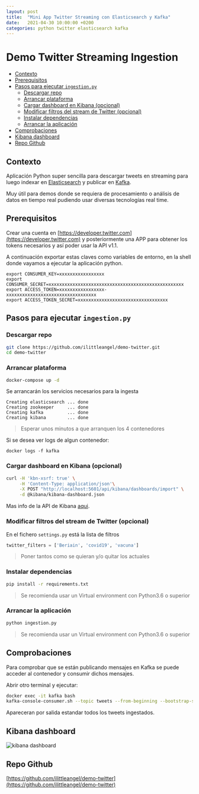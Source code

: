 ```yaml
---
layout: post
title:  "Mini App Twitter Streaming con Elasticsearch y Kafka"
date:   2021-04-30 10:00:00 +0200
categories: python twitter elasticsearch kafka
---
```



# Demo Twitter Streaming Ingestion

* [Contexto](#contexto)
* [Prerequisitos](#prerequisitos)
* [Pasos para ejecutar `ingestion.py`](#pasos-para-ejecutar-ingestionpy)
	- [Descargar repo](#descargar-repo)
	- [Arrancar plataforma](#arrancar-plataforma)
	- [Cargar dashboard en Kibana (opcional)](#cargar-dashboard-en-kibana-opcional)
	- [Modificar filtros del stream de Twitter (opcional)](#modificar-filtros-del-stream-de-twitter-opcional)
	- [Instalar dependencias](#instalar-dependencias)
	- [Arrancar la aplicación](#arrancar-la-aplicación)
* [Comprobaciones](#comprobaciones)
* [Kibana dashboard](#kibana-dashboard)
* [Repo Github](#repo-github)



## Contexto

Aplicación Python super sencilla para descargar tweets en streaming para luego indexar en [Elasticsearch](https://www.elastic.co/guide/en/elastic-stack-get-started/current/index.html) y publicar en [Kafka](https://kafka.apache.org/intro).

Muy útil para demos donde se requiera de procesamiento o análisis de datos en tiempo real pudiendo usar diversas tecnologías real time.

## Prerequisitos

Crear una cuenta en [https://developer.twitter.com](https://developer.twitter.com) y posteriormente una APP para obtener los tokens necesarios y así poder usar la API v1.1.

A continuación exportar estas claves como variables de entorno, en la shell donde vayamos a ejecutar la aplicación python.

```
export CONSUMER_KEY=xxxxxxxxxxxxxxxxx
export CONSUMER_SECRET=xxxxxxxxxxxxxxxxxxxxxxxxxxxxxxxxxxxxxxxxxxxxxxxxxxx
export ACCESS_TOKEN=xxxxxxxxxxxxxxxxx-xxxxxxxxxxxxxxxxxxxxxxxxxxxxxxxxxx
export ACCESS_TOKEN_SECRET=xxxxxxxxxxxxxxxxxxxxxxxxxxxxxxxxxx
```


## Pasos para ejecutar `ingestion.py`

### Descargar repo

```sh
git clone https://github.com/ilittleangel/demo-twitter.git
cd demo-twitter
```

### Arrancar plataforma

```sh
docker-compose up -d
```

Se arrancarán los servicios necesarios para la ingesta

```
Creating elasticsearch ... done
Creating zookeeper     ... done
Creating kafka         ... done
Creating kibana        ... done
```

> Esperar unos minutos a que arranquen los 4 contenedores

Si se desea ver logs de algun contenedor:

```
docker logs -f kafka
```


### Cargar dashboard en Kibana (opcional)

```sh
curl -H 'kbn-xsrf: true' \
     -H 'Content-Type: application/json'\
     -X POST "http://localhost:5601/api/kibana/dashboards/import" \
     -d @kibana/kibana-dashboard.json
```

Mas info de la API de Kibana [aqui](https://www.elastic.co/guide/en/kibana/current/dashboard-import-api.html).


### Modificar filtros del stream de Twitter (opcional)

En el fichero `settings.py` está la lista de filtros

```python
twitter_filters = ['Beriain', 'covid19', 'vacuna']
```

> Poner tantos como se quieran y/o quitar los actuales


### Instalar dependencias

```sh
pip install -r requirements.txt
```

> Se recomienda usar un Virtual environment con Python3.6 o superior


### Arrancar la aplicación

```sh
python ingestion.py
```

> Se recomienda usar un Virtual environment con Python3.6 o superior


## Comprobaciones

Para comprobar que se están publicando mensajes en Kafka se puede acceder al contenedor y consumir dichos mensajes.

Abrir otro terminal y ejecutar:

```sh
docker exec -it kafka bash
kafka-console-consumer.sh --topic tweets --from-beginning --bootstrap-server localhost:9092
```

Apareceran por salida estandar todos los tweets ingestados.


## Kibana dashboard

![kibana dashboard]({{"/assets/twitter-kibana-dashboard.png"}})


## Repo Github

[https://github.com/ilittleangel/demo-twitter](https://github.com/ilittleangel/demo-twitter)


